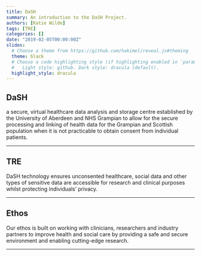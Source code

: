 ```yaml
---
title: DaSH
summary: An introduction to the DaSH Project.
authors: [Katie Wilde]
tags: [TRE]
categories: []
date: "2019-02-05T00:00:00Z"
slides:
  # Choose a theme from https://github.com/hakimel/reveal.js#theming
  theme: black
  # Choose a code highlighting style (if highlighting enabled in `params.toml`)
  #   Light style: github. Dark style: dracula (default).
  highlight_style: dracula
---
```


## DaSH

a secure, virtual healthcare data analysis and storage centre established by the University of Aberdeen and NHS Grampian to allow for the secure processing and linking of health data for the Grampian and Scottish population when it is not practicable to obtain consent from individual patients.


---

## TRE

DaSH technology ensures unconsented healthcare, social data and other types of sensitive data are accessible for research and clinical purposes whilst protecting individuals’ privacy. 




---

## Ethos

Our ethos is built on working with clinicians, researchers and industry partners to improve health and social care by providing a safe and secure environment and enabling cutting-edge research.

---



